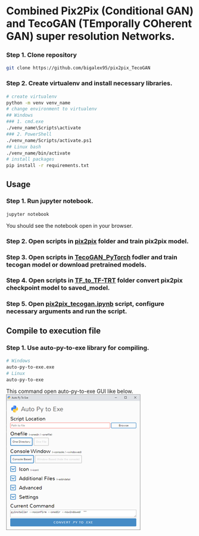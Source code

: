 # Combined Pix2Pix (Conditional GAN) and TecoGAN (TEmporally COherent GAN) super resolution Networks.

### Step 1. Clone repository
```bash
git clone https://github.com/bigalex95/pix2pix_TecoGAN
```
### Step 2. Create virtualenv and install necessary libraries.
```bash
# create virtualenv
python -m venv venv_name
# change environment to virtualenv
## Windows 
### 1. cmd.exe
./venv_name\Scripts\activate
### 2. PowerShell
./venv_name/Scripts/activate.ps1
## Linux bash
./venv_name/bin/activate
# install packages
pip install -r requirements.txt
```

## Usage

### Step 1. Run jupyter notebook.
```bash
jupyter notebook
```
You should see the notebook open in your browser.
### Step 2. Open scripts in [pix2pix](https://github.com/bigalex95/pix2pix_TecoGAN/tree/main/pix2pix) folder and train pix2pix model.

### Step 3. Open scripts in [TecoGAN_PyTorch](https://github.com/bigalex95/pix2pix_TecoGAN/tree/main/TecoGAN_PyTorch) fodler and train tecogan model or download pretrained models.

### Step 4. Open scripts in [TF_to_TF-TRT](https://github.com/bigalex95/pix2pix_TecoGAN/tree/main/TF_to_TF-TRT) folder convert pix2pix checkpoint model to saved_model.

### Step 5. Open [pix2pix_tecogan.ipynb](https://github.com/bigalex95/pix2pix_TecoGAN/blob/main/pix2pix_tecogan.ipynb) script, configure necessary arguments and run the script.

## Compile to execution file
### Step 1. Use auto-py-to-exe library for compiling.
```bash
# Windows
auto-py-to-exe.exe
# Linux
auto-py-to-exe
```
This command open auto-py-to-exe GUI like below.  
![auto-py-to-exe](./auto-py-to-exe.png)

